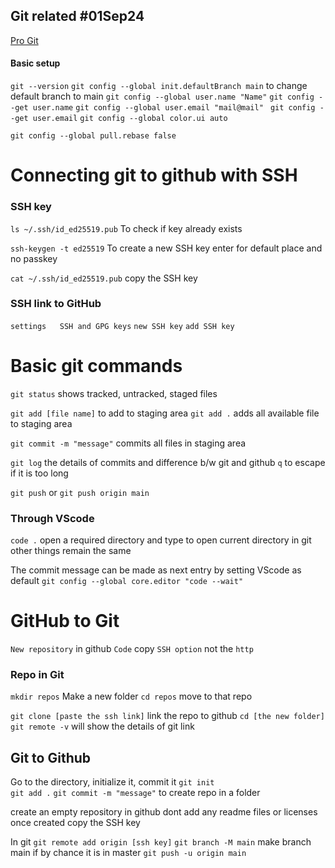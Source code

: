 ## Git related   #01Sep24 
[Pro Git](https://git-scm.com/book/en/v2/Getting-Started-About-Version-Control)

#### Basic setup
`git --version`
`git config --global init.defaultBranch main`   to change default branch to main
`git config --global user.name "Name"`                    `git config --get user.name`
`git config --global user.email "mail@mail" `       `git config --get user.email`
`git config --global color.ui auto`

`git config --global pull.rebase false`

# Connecting git to github with SSH
### SSH key
`ls ~/.ssh/id_ed25519.pub`     To check if key already exists

`ssh-keygen -t ed25519`    To create a new SSH key
enter for default place and no passkey

`cat ~/.ssh/id_ed25519.pub`   copy the SSH key

### SSH link to GitHub
`settings   SSH and GPG keys`
`new SSH key`
`add SSH key`



# Basic git commands
`git status`    shows tracked, untracked, staged files

`git add [file name]`   to add to staging area
`git add .`   adds all available file to staging area

`git commit -m "message"`  commits all files in staging area

`git log`   the details of commits and difference b/w git and github
`q` to escape if it is too long

`git push`    or  `git push origin main`

### Through VScode
`code .` open a required directory and type to open current directory in git
other things remain the same

The commit message can be made as next entry by setting VScode as default
`git config --global core.editor "code --wait"`





# GitHub to Git 
`New repository` in github
`Code`  copy `SSH option`  not the `http`
### Repo in Git
`mkdir repos` Make a new folder
`cd repos`  move to that repo

`git clone [paste the ssh link]`     link the repo to github
`cd [the new folder]`
`git remote -v`    will show the details of git link

## Git to Github
Go to the directory, initialize it, commit it
`git init`  
`git add .` 
`git commit -m "message"`    to create repo in a folder

create an empty repository in github
dont add any readme files or licenses
once created copy the SSH key

In git 
`git remote add origin [ssh key]`
`git branch -M main`     make branch main if by chance it is in master
`git push -u origin main`


